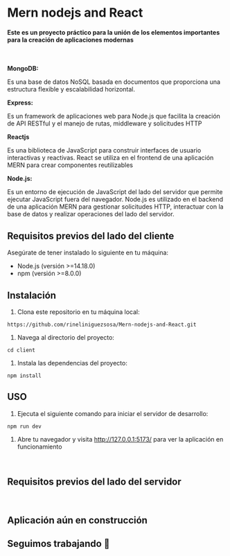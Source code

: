 # Mern nodejs and React

#### Este es un proyecto práctico para la unión de los elementos importantes para la creación de aplicaciones modernas
<br>

**MongoDB:** 

Es una base de datos NoSQL basada en documentos que proporciona una estructura flexible y escalabilidad horizontal.

**Express:**

Es un framework de aplicaciones web para Node.js que facilita la creación de API RESTful y el manejo de rutas, middleware y solicitudes HTTP

**Reactjs**

Es una biblioteca de JavaScript para construir interfaces de usuario interactivas y reactivas. React se utiliza en el frontend de una aplicación MERN para crear componentes reutilizables

**Node.js:** 

Es un entorno de ejecución de JavaScript del lado del servidor que permite ejecutar JavaScript fuera del navegador. Node.js es utilizado en el backend de una aplicación MERN para gestionar solicitudes HTTP, interactuar con la base de datos y realizar operaciones del lado del servidor.

## Requisitos previos del lado del cliente

Asegúrate de tener instalado lo siguiente en tu máquina:

- Node.js (versión >=14.18.0)
- npm (versión >=8.0.0)

## Instalación

1. Clona este repositorio en tu máquina local:

```shell
https://github.com/rineliniguezsosa/Mern-nodejs-and-React.git
```

1. Navega al directorio del proyecto:

```shell
cd client
```

1. Instala las dependencias del proyecto:

```shell
npm install
```

## USO

1. Ejecuta el siguiente comando para iniciar el servidor de desarrollo:

```shell
npm run dev
```

1. Abre tu navegador y visita http://127.0.0.1:5173/ para ver la aplicación en funcionamiento

<br>

## Requisitos previos del lado del servidor

<br>

## Aplicación aún en construcción 
## Seguimos trabajando :hammer:

